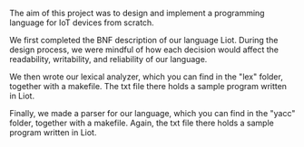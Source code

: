 The aim of this project was to design and implement a programming language for IoT devices from scratch.

We first completed the BNF description of our language Liot. During the design process, we were mindful of how each decision would affect the readability, writability, and reliability of our language.

We then wrote our lexical analyzer, which you can find in the "lex" folder, together with a makefile. The txt file there holds a sample program written in Liot.

Finally, we made a parser for our language, which you can find in the "yacc" folder, together with a makefile. Again, the txt file there holds a sample program written in Liot.
